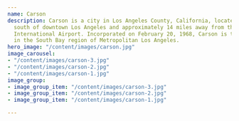 ```yaml
---
name: Carson
description: Carson is a city in Los Angeles County, California, located 13 miles
  south of downtown Los Angeles and approximately 14 miles away from the Los Angeles
  International Airport. Incorporated on February 20, 1968, Carson is the newest municipality
  in the South Bay region of Metropolitan Los Angeles.
hero_image: "/content/images/carson.jpg"
image_carousel:
- "/content/images/carson-3.jpg"
- "/content/images/carson-2.jpg"
- "/content/images/carson-1.jpg"
image_group:
- image_group_item: "/content/images/carson-3.jpg"
- image_group_item: "/content/images/carson-2.jpg"
- image_group_item: "/content/images/carson-1.jpg"

---
```

